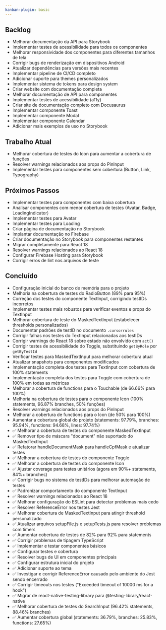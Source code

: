 ```yaml
---
kanban-plugin: basic
---
```


## Backlog
- Melhorar documentação da API para Storybook
- Implementar testes de acessibilidade para todos os componentes
- Melhorar responsividade dos componentes para diferentes tamanhos de tela
- Corrigir bugs de renderização em dispositivos Android
- Atualizar dependências para versões mais recentes
- Implementar pipeline de CI/CD completo
- Adicionar suporte para themes personalizados
- Implementar sistema de tokens para design system
- Criar website com documentação completa
- Melhorar documentação de API para componentes
- Implementar testes de acessibilidade (a11y)
- Criar site de documentação completo com Docusaurus
- Implementar componente Toast
- Implementar componente Modal
- Implementar componente Calendar
- Adicionar mais exemplos de uso no Storybook

## Trabalho Atual
- Melhorar cobertura de testes do Icon para aumentar a cobertura de funções
- Resolver warnings relacionados aos props do PinInput
- Implementar testes para componentes sem cobertura (Button, Link, Typography)

## Próximos Passos
- Implementar testes para componentes com baixa cobertura
- Analisar componentes com menor cobertura de testes (Avatar, Badge, LoadingIndicator)
- Implementar testes para Avatar
- Implementar testes para Loading
- Criar página de documentação no Storybook
- Implantar documentação no Firebase
- Criar documentação no Storybook para componentes restantes
- Migrar completamente para React 18
- Resolver warnings relacionados ao React 18
- Configurar Firebase Hosting para Storybook
- Corrigir erros de lint nos arquivos de teste

## Concluído
- Configuração inicial do banco de memória para o projeto
- Melhoria na cobertura de testes do RadioButton (89% para 95%)
- Correção dos testes do componente TextInput, corrigindo testIDs incorretos
- Implementar testes mais robustos para verificar eventos e props do TextInput
- Melhorar cobertura de teste do MaskedTextInput (estabelecer thresholds personalizados)
- Documentar padrões de testID no documento `.cursorrules`
- Corrigir falhas nos testes do TextInput relacionadas aos testIDs
- Corrigir warnings do React 18 sobre estado não envolvido com `act()`
- Corrigir testes de acessibilidade do Toggle, substituindo `getByRole` por `getByTestId`
- Verificar testes para MaskedTextInput para melhorar cobertura atual
- Atualizar snapshots para componentes modificados
- Implementação completa dos testes para TextInput com cobertura de 100% statements
- Implementação completa dos testes para Toggle com cobertura de 100% em todas as métricas
- Melhorar a cobertura de functions para o Touchable (de 66.66% para 100%)
- Melhoria na cobertura de testes para o componente Icon (100% statements, 96.87% branches, 50% funções)
- Resolver warnings relacionados aos props do PinInput
- Melhorar a cobertura de functions para o Icon (de 50% para 100%)
- Aumentar a cobertura global do projeto (statements: 97.79%, branches: 95.94%, functions: 94.68%, lines: 97.74%)
- ✅ Melhorar a cobertura de testes do componente MaskedTextInput
- ✅ Remover tipo de máscara "document" não suportado do MaskedTextInput
- ✅ Refatorar handleDocumentMask para handleCpfMask e atualizar testes
- ✅ Melhorar a cobertura de testes do componente Toggle
- ✅ Melhorar a cobertura de testes do componente Icon
- ✅ Ajustar coverage para testes unitários (agora em 90%+ statements, 84%+ branches)
- ✅ Corrigir bugs no sistema de testIDs para melhorar automação de testes
- ✅ Padronizar comportamento do componente TextInput
- ✅ Resolver warnings relacionados ao React 18
- ✅ Melhorar configuração do ESLint para detectar problemas mais cedo
- ✅ Resolver ReferenceError nos testes Jest
- ✅ Melhorar cobertura de MaskedTextInput para atingir threshold personalizado
- ✅ Atualizar arquivos setupFile.js e setupTests.js para resolver problemas com timers
- ✅ Aumentar cobertura de testes de 82% para 92% para statements
- ✅ Corrigir problemas de tipagem TypeScript
- ✅ Implementar e testar componentes básicos
- ✅ Configurar testes e cobertura
- ✅ Resolver bugs de UI em componentes principais
- ✅ Configurar estrutura inicial do projeto
- ✅ Adicionar suporte ao tema 
- ✅ Investigar e corrigir ReferenceError causado pelo ambiente do Jest sendo encerrado
- ✅ Corrigir timeouts nos testes ("Exceeded timeout of 10000 ms for a hook")
- ✅ Migrar de react-native-testing-library para @testing-library/react-native
- ✅ Melhorar cobertura de testes do SearchInput (96.42% statements, 88.46% branches)
- ✅ Aumentar cobertura global (statements: 36.79%, branches: 25.83%, functions: 27.65%) 